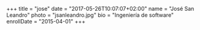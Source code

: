+++
title = "jose"
date = "2017-05-26T10:07:07+02:00"
name = "José San Leandro"
photo = "jsanleandro.jpg"
bio = "Ingeniería de software"
enrollDate = "2015-04-01"
+++

